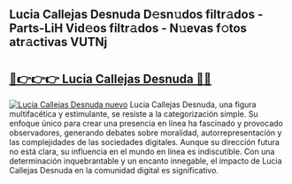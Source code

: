 ## Lucia Callejas Desnuda D𝚎sn𝚞dos filtr𝚊dos - Parts-LiH Vid𝚎os filtr𝚊dos - N𝚞evas f𝚘tos atr𝚊ctivas VUTNj

# <h2><a href="http://mbcvjgm.tromn.icu/?c=Lucia+Callejas+Desnuda">🔗👉👉👉 Lucia Callejas Desnuda 🔗🔗</a></h2>

[![Lucia Callejas Desnuda nuevo](https://i.imgur.com/pEAQMta.gif)](http://mbcvjgm.tromn.icu/?c=Lucia+Callejas+Desnuda)
Lucia Callejas Desnuda, una figura multifacética y estimulante, se resiste a la categorización simple. Su enfoque único para crear una presencia en línea ha fascinado y provocado observadores, generando debates sobre moralidad, autorrepresentación y las complejidades de las sociedades digitales. Aunque su dirección futura no está clara, su influencia en el mundo en línea es indiscutible. Con una determinación inquebrantable y un encanto innegable, el impacto de Lucia Callejas Desnuda en la comunidad digital es significativo.
